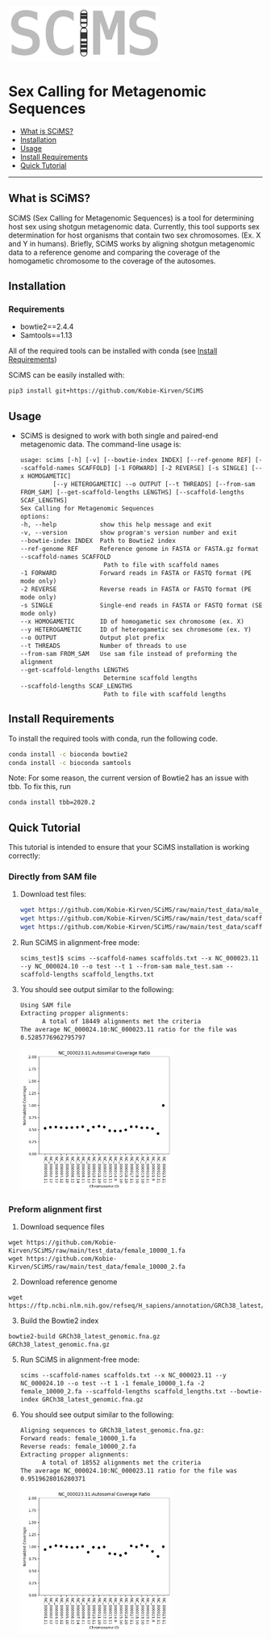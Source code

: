 
<img src="https://github.com/Kobie-Kirven/SCiMS/blob/main/docs/_static/logo.png" width="300">
<h1>Sex Calling for Metagenomic Sequences</h1>

- [What is SCiMS?](#What-is-SCiMS?)
- [Installation](#Installation)
- [Usage](#Usage)
- [Install Requirements](#Install-Requirements)
- [Quick Tutorial](#Quick-Tutorial)
---
## What is SCiMS?
SCiMS (Sex Calling for Metagenomic Sequences) is a tool for determining 
host sex using shotgun metagenomic data. Currently, this tool supports sex
determination for host organisms that contain two sex chromosomes.
(Ex. X and Y in humans). Briefly, SCiMS works by aligning shotgun metagenomic
data to a reference genome and comparing the coverage of the homogametic chromosome
to the coverage of the autosomes. 
## Installation

### Requirements
- bowtie2==2.4.4
- Samtools==1.13

All of the required tools can be installed with conda (see [Install Requirements](#Install-Requirements))

SCiMS can be easily installed with:
```bash
pip3 install git+https://github.com/Kobie-Kirven/SCiMS
```
## Usage

- SCiMS is designed to work with both single and paired-end metagenomic data. The command-line usage is:
    ```
    usage: scims [-h] [-v] [--bowtie-index INDEX] [--ref-genome REF] [--scaffold-names SCAFFOLD] [-1 FORWARD] [-2 REVERSE] [-s SINGLE] [--x HOMOGAMETIC]
             [--y HETEROGAMETIC] --o OUTPUT [--t THREADS] [--from-sam FROM_SAM] [--get-scaffold-lengths LENGTHS] [--scaffold-lengths SCAF_LENGTHS]
   Sex Calling for Metagenomic Sequences
   options:
   -h, --help            show this help message and exit
   -v, --version         show program's version number and exit
   --bowtie-index INDEX  Path to Bowtie2 index
   --ref-genome REF      Reference genome in FASTA or FASTA.gz format
   --scaffold-names SCAFFOLD
                           Path to file with scaffold names
   -1 FORWARD            Forward reads in FASTA or FASTQ format (PE mode only)
   -2 REVERSE            Reverse reads in FASTA or FASTQ format (PE mode only)
   -s SINGLE             Single-end reads in FASTA or FASTQ format (SE mode only)
   --x HOMOGAMETIC       ID of homogametic sex chromosome (ex. X)
   --y HETEROGAMETIC     ID of heterogametic sex chromesome (ex. Y)
   --o OUTPUT            Output plot prefix
   --t THREADS           Number of threads to use
   --from-sam FROM_SAM   Use sam file instead of preforming the alignment
   --get-scaffold-lengths LENGTHS
                           Determine scaffold lengths
   --scaffold-lengths SCAF_LENGTHS
                           Path to file with scaffold lengths
    ```

## Install Requirements
To install the required tools with conda, run the following code. 
```bash
conda install -c bioconda bowtie2
conda install -c bioconda samtools
```
Note: For some reason, the current version of Bowtie2 has an issue with tbb. To fix this, 
run 
```bash
conda install tbb=2020.2
```
## Quick Tutorial
This tutorial is intended to ensure that your SCiMS installation is working correctly:

### Directly from SAM file 
1. Download test files:
   ```bash
   wget https://github.com/Kobie-Kirven/SCiMS/raw/main/test_data/male_test.sam
   wget https://github.com/Kobie-Kirven/SCiMS/raw/main/test_data/scaffold_lengths.txt
   wget https://github.com/Kobie-Kirven/SCiMS/raw/main/test_data/scaffolds.txt
   ```
5. Run SCiMS in alignment-free mode:
   ```text
   scims_test]$ scims --scaffold-names scaffolds.txt --x NC_000023.11 --y NC_000024.10 --o test --t 1 --from-sam male_test.sam --scaffold-lengths scaffold_lengths.txt
   ```

6. You should see output similar to the following:
   ```text
   Using SAM file
   Extracting propper alignments:
         A total of 18449 alignments met the criteria
   The average NC_000024.10:NC_000023.11 ratio for the file was 0.5285776962795797
   ```
   <img src="https://github.com/Kobie-Kirven/SCiMS/blob/main/docs/_static/test.png" width="300">

### Preform alignment first 
1. Download sequence files 
```text
wget https://github.com/Kobie-Kirven/SCiMS/raw/main/test_data/female_10000_1.fa
wget https://github.com/Kobie-Kirven/SCiMS/raw/main/test_data/female_10000_2.fa
```

2. Download reference genome
```text
wget https://ftp.ncbi.nlm.nih.gov/refseq/H_sapiens/annotation/GRCh38_latest/refseq_identifiers/GRCh38_latest_genomic.fna.gz
```
3. Build the Bowtie2 index
```text
bowtie2-build GRCh38_latest_genomic.fna.gz GRCh38_latest_genomic.fna.gz
```

5. Run SCiMS in alignment-free mode:
   ```text
   scims --scaffold-names scaffolds.txt --x NC_000023.11 --y NC_000024.10 --o test --t 1 -1 female_10000_1.fa -2 female_10000_2.fa --scaffold-lengths scaffold_lengths.txt --bowtie-index GRCh38_latest_genomic.fna.gz
   ```

6. You should see output similar to the following:
   ```text
   Aligning sequences to GRCh38_latest_genomic.fna.gz:
   Forward reads: female_10000_1.fa
   Reverse reads: female_10000_2.fa
   Extracting propper alignments:
         A total of 18552 alignments met the criteria
   The average NC_000024.10:NC_000023.11 ratio for the file was 0.9519628016280371
   ```
   <img src="https://github.com/Kobie-Kirven/SCiMS/blob/main/docs/_static/test_1.png" width="300">